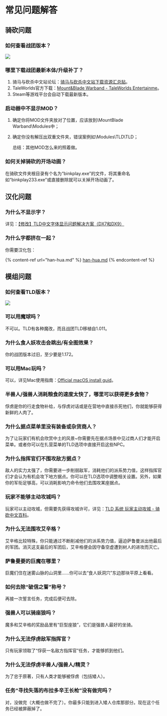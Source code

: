 # 常见问题解答

## 骑砍问题

### 如何查看战团版本？

![](.gitbook/assets/2021-10-06\_13-16-36.jpg)

### 哪里下载战团最新本体/升级补丁？

1. 骑马与砍杀中文站论坛：[骑马与砍杀中文站下载资源汇总贴](https://bbs.mountblade.com.cn/thread-95310-1-1.html)。
2. TaleWorlds官方下载：[Mount\&Blade Warband - TaleWorlds Entertainme](https://www.taleworlds.com/en/Games/Warband)。
3. Steam等游戏平台会自动下载最新版本。

### 启动器中不显示MOD？

1. 确定你将MOD文件夹放对了位置，应该放到\MountBlade Warband\Modules中；
2.  确定你没有解压出双重文件夹，错误案例如\Modules\TLD\TLD；



    总结：其他MOD怎么来的照着做。

### 如何关掉骑砍的开场动画？

在骑砍文件夹根目录有个名为“binkplay.exe”的文件，将其重命名如“binkplay233.exe”或直接删除就可以关掉开场动画了。

## 汉化问题

### 为什么不显示字？

详见：[【修改】TLD中文字体显示问题解决方案（DX7和DX9）](https://bbs.mountblade.com.cn/thread-1905736-1-1.html)

### 为什么字都挤在一起？

你需要汉化包：

{% content-ref url="han-hua.md" %}
[han-hua.md](han-hua.md)
{% endcontent-ref %}

## 模组问题

### 如何查看TLD版本？

![](.gitbook/assets/2021-10-06\_20-00-06.jpg)

### 可以用魔球吗？

不可以。TLD有各种魔改，而且战团TLD移植自1.011。

### 为什么食人妖攻击会跳出/有全图效果？

你的战团版本过旧，至少要是1.172。

### 可以用Mac玩吗？

可以，详见Mac使用指南：[Official macOS install guid](https://steamcommunity.com/workshop/filedetails/discussion/299974223/361787186436486677/)。

### 半兽人/强兽人消耗粮食的速度太快了，哪里可以获得更多食物？

俘虏是你的行走食物补给，与俘虏对话或是在营地中直接杀死他们，你就能够获得新鲜的人肉了。

### 为什么据点菜单里没有装备或杂货商人？

为了让玩家们有机会欣赏中土的风景\~你需要先在据点场景中见过商人们才能开启菜单。或者你可以在扎营菜单的TLD选项中直接开启这些NPC。

### 为什么指挥官们不围攻敌方据点？

敌人的实力太强了，你需要进一步削弱敌军，消耗他们的派系势力值，这样指挥官们才会认为有机会攻下地方据点。你可以在TLD选项中调整相关设置。另外，如果你的军衔足够高，可以消耗影响力命令他们去围攻某座据点。

### 玩家不能够主动攻城吗？

玩家可以主动攻城，但需要先获得攻城许可，详见：[TLD 系统 玩家主动攻城 - 骑砍中文百科](http://wiki.mountbladecn.com/index.php?title=TLD\_%E7%B3%BB%E7%BB%9F\_%E7%8E%A9%E5%AE%B6%E4%B8%BB%E5%8A%A8%E6%94%BB%E5%9F%8E)。

### 为什么无法围攻艾辛格？

艾辛格比较特殊，你只能通过不断削减他们的派系势力值，逼迫萨鲁曼派出他最后的军团。消灭这支最后的军团后，艾辛格便会因守备空虚遭到树人的进攻而灭亡。

### 萨鲁曼要的巨魔在哪里？

巨魔们住在迷雾山脉的山洞里……你可以去“食人妖洞穴”东边那块平原上看看。

### 如何去除“破信之誓”称号？

再接一次誓言任务，完成后便可去除。

### 强兽人可以骑座狼吗？

魔多和艾辛格的奖励品里有“巨型座狼”，它们是强兽人最好的坐骑。

### 为什么无法俘虏敌军指挥官？

只有玩家领取了“俘获一名敌方指挥官”任务，才能够抓到他们。

### 为什么无法俘虏半兽人/强兽人/精灵？

为了忠于原著，只有人类才能够被俘虏（包括矮人）。

### 任务“寻找失落的布拉多辛王长枪”没有做完吗？

对，没做完（大概也做不完了）。你最多只能到进入矮人仓库那部分。现在这个任务已经被屏蔽掉了。
